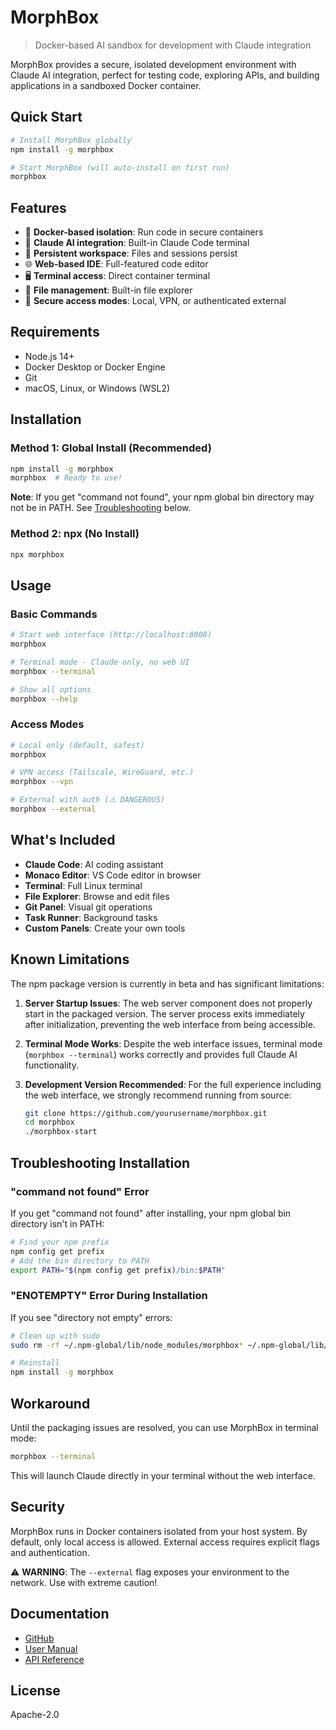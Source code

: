 # MorphBox

> Docker-based AI sandbox for development with Claude integration

MorphBox provides a secure, isolated development environment with Claude AI integration, perfect for testing code, exploring APIs, and building applications in a sandboxed Docker container.

## Quick Start

```bash
# Install MorphBox globally
npm install -g morphbox

# Start MorphBox (will auto-install on first run)
morphbox
```

## Features

- 🐳 **Docker-based isolation**: Run code in secure containers
- 🤖 **Claude AI integration**: Built-in Claude Code terminal
- 💾 **Persistent workspace**: Files and sessions persist
- 🌐 **Web-based IDE**: Full-featured code editor
- 🖥️ **Terminal access**: Direct container terminal
- 📁 **File management**: Built-in file explorer
- 🔐 **Secure access modes**: Local, VPN, or authenticated external

## Requirements

- Node.js 14+
- Docker Desktop or Docker Engine
- Git
- macOS, Linux, or Windows (WSL2)

## Installation

### Method 1: Global Install (Recommended)

```bash
npm install -g morphbox
morphbox  # Ready to use!
```

**Note**: If you get "command not found", your npm global bin directory may not be in PATH. See [Troubleshooting](#troubleshooting-installation) below.

### Method 2: npx (No Install)

```bash
npx morphbox
```

## Usage

### Basic Commands

```bash
# Start web interface (http://localhost:8008)
morphbox

# Terminal mode - Claude only, no web UI
morphbox --terminal

# Show all options
morphbox --help
```

### Access Modes

```bash
# Local only (default, safest)
morphbox

# VPN access (Tailscale, WireGuard, etc.)
morphbox --vpn

# External with auth (⚠️ DANGEROUS)
morphbox --external
```

## What's Included

- **Claude Code**: AI coding assistant
- **Monaco Editor**: VS Code editor in browser
- **Terminal**: Full Linux terminal
- **File Explorer**: Browse and edit files
- **Git Panel**: Visual git operations
- **Task Runner**: Background tasks
- **Custom Panels**: Create your own tools

## Known Limitations

The npm package version is currently in beta and has significant limitations:

1. **Server Startup Issues**: The web server component does not properly start in the packaged version. The server process exits immediately after initialization, preventing the web interface from being accessible.

2. **Terminal Mode Works**: Despite the web interface issues, terminal mode (`morphbox --terminal`) works correctly and provides full Claude AI functionality.

3. **Development Version Recommended**: For the full experience including the web interface, we strongly recommend running from source:
   ```bash
   git clone https://github.com/yourusername/morphbox.git
   cd morphbox
   ./morphbox-start
   ```

## Troubleshooting Installation

### "command not found" Error
If you get "command not found" after installing, your npm global bin directory isn't in PATH:

```bash
# Find your npm prefix
npm config get prefix
# Add the bin directory to PATH
export PATH="$(npm config get prefix)/bin:$PATH"
```

### "ENOTEMPTY" Error During Installation
If you see "directory not empty" errors:

```bash
# Clean up with sudo
sudo rm -rf ~/.npm-global/lib/node_modules/morphbox* ~/.npm-global/lib/node_modules/.morphbox-*

# Reinstall
npm install -g morphbox
```

## Workaround

Until the packaging issues are resolved, you can use MorphBox in terminal mode:

```bash
morphbox --terminal
```

This will launch Claude directly in your terminal without the web interface.

## Security

MorphBox runs in Docker containers isolated from your host system. By default, only local access is allowed. External access requires explicit flags and authentication.

⚠️ **WARNING**: The `--external` flag exposes your environment to the network. Use with extreme caution!

## Documentation

- [GitHub](https://github.com/instant-unicorn/morphbox)
- [User Manual](https://github.com/instant-unicorn/morphbox/blob/main/docs/USER_MANUAL.md)
- [API Reference](https://github.com/instant-unicorn/morphbox/blob/main/docs/API_REFERENCE.md)

## License

Apache-2.0